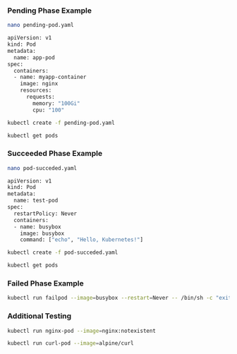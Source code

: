 
### Pending Phase Example
```sh
nano pending-pod.yaml
```
```sh
apiVersion: v1
kind: Pod
metadata:
  name: app-pod
spec:
  containers:
  - name: myapp-container
    image: nginx
    resources:
      requests:
        memory: "100Gi"
        cpu: "100"
```
```sh
kubectl create -f pending-pod.yaml
```
```sh
kubectl get pods
```
### Succeeded Phase Example
```sh
nano pod-succeded.yaml
```
```sh
apiVersion: v1
kind: Pod
metadata:
  name: test-pod
spec:
  restartPolicy: Never
  containers:
  - name: busybox
    image: busybox
    command: ["echo", "Hello, Kubernetes!"]
```

```sh
kubectl create -f pod-succeded.yaml
```
```sh
kubectl get pods
```

### Failed Phase Example
```sh
kubectl run failpod --image=busybox --restart=Never -- /bin/sh -c "exit 1"
```

### Additional Testing
```sh
kubectl run nginx-pod --image=nginx:notexistent

kubectl run curl-pod --image=alpine/curl
```

